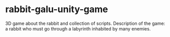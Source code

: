 # rabbit-galu-unity-game
3D game about the rabbit and collection of scripts. Description of the game: a rabbit who must go through a labyrinth inhabited by many enemies.
